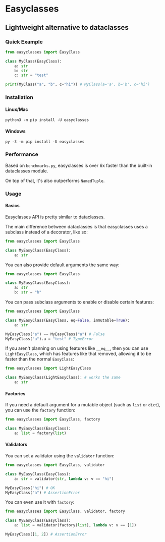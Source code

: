 # Easyclasses
## Lightweight alternative to dataclasses


### Quick Example
```py
from easyclasses import EasyClass

class MyClass(EasyClass):
    a: str
    b: str
    c: str = "test"

print(MyClass("a", "b", c="hi")) # MyClass(a='a', b='b', c='hi')
```

### Installation

#### Linux/Mac
```
python3 -m pip install -U easyclasses
```

#### Windows
```
py -3 -m pip install -U easyclasses
```

### Performance

Based on `benchmarks.py`, easyclasses is over 6x faster than the built-in dataclasses module.

On top of that, it's also outperforms `NamedTuple`.

### Usage

#### Basics
Easyclasses API is pretty similar to dataclasses.

The main difference between dataclasses is that easyclasses uses a subclass instead of a decorator, like so:

```py
from easyclasses import EasyClass

class MyEasyClass(EasyClass):
    a: str
```

You can also provide default arguments the same way:

```py
from easyclasses import EasyClass

class MyEasyClass(EasyClass):
    a: str
    b: str = "h"
```

You can pass subclass arguments to enable or disable certain features:

```py
from easyclasses import EasyClass

class MyEasyClass(EasyClass, eq=False, immutable=True):
    a: str

MyEasyClass("a") == MyEasyClass("a") # False
MyEasyClass("a").a = "test" # TypeError
```

If you aren't planning on using features like `__eq__`, then you can use `LightEasyClass`, which has features like that removed, allowing it to be faster than the normal `EasyClass`:

```py
from easyclasses import LightEasyClass

class MyEasyClass(LightEasyClass): # works the same
    a: str
```

#### Factories
If you need a default argument for a mutable object (such as `list` or `dict`), you can use the `factory` function:

```py
from easyclasses import EasyClass, factory

class MyEasyClass(EasyClass):
    a: list = factory(list)
```

#### Validators

You can set a validator using the `validator` function:

```py
from easyclasses import EasyClass, validator

class MyEasyClass(EasyClass):
    a: str = validator(str, lambda v: v == "hi")

MyEasyClass("hi") # OK
MyEasyClass("a") # AssertionError
```

You can even use it with `factory`:

```py
from easyclasses import EasyClass, validator, factory

class MyEasyClass(EasyClass):
    a: list = validator(factory(list), lambda v: v == [1])

MyEasyClass([1, 2]) # AssertionError
```